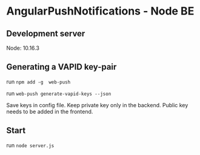 # AngularPushNotifications - Node BE

## Development server
Node: 10.16.3


## Generating a VAPID key-pair
run `npm add -g  web-push`

run `web-push generate-vapid-keys --json`

Save keys in config file. Keep private key only in the backend.
Public key needs to be added in the frontend.

## Start
run `node server.js` 
